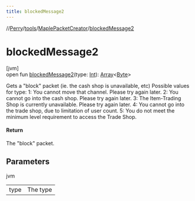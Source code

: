 ```yaml
---
title: blockedMessage2
---
```

//[Perry](../../../index.html)/[tools](../index.html)/[MaplePacketCreator](index.html)/[blockedMessage2](blocked-message2.html)



# blockedMessage2



[jvm]\
open fun [blockedMessage2](blocked-message2.html)(type: [Int](https://kotlinlang.org/api/latest/jvm/stdlib/kotlin/-int/index.html)): [Array](https://kotlinlang.org/api/latest/jvm/stdlib/kotlin/-array/index.html)<[Byte](https://kotlinlang.org/api/latest/jvm/stdlib/kotlin/-byte/index.html)>



Gets a "block" packet (ie. the cash shop is unavailable, etc) Possible values for type: 1: You cannot move that channel. Please try again later. 2: You cannot go into the cash shop. Please try again later. 3: The Item-Trading Shop is currently unavailable. Please try again later. 4: You cannot go into the trade shop, due to limitation of user count. 5: You do not meet the minimum level requirement to access the Trade Shop.



#### Return



The "block" packet.



## Parameters


jvm

| | |
|---|---|
| type | The type |




